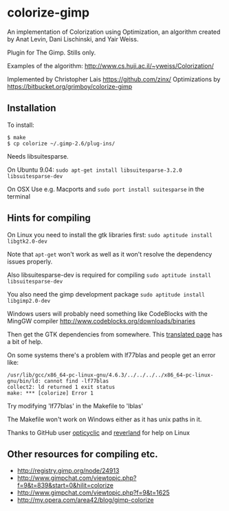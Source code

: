 # colorize-gimp 

An implementation of Colorization using Optimization, an algorithm created by Anat Levin, Dani Lischinski, and Yair Weiss.

Plugin for The Gimp. Stills only.

Examples of the algorithm: http://www.cs.huji.ac.il/~yweiss/Colorization/

Implemented by Christopher Lais https://github.com/zinx/
Optimizations by https://bitbucket.org/grimboy/colorize-gimp

## Installation

To install:

    $ make
    $ cp colorize ~/.gimp-2.6/plug-ins/

Needs libsuitesparse.

On Ubuntu 9.04:
`sudo apt-get install libsuitesparse-3.2.0 libsuitesparse-dev`

On OSX
Use e.g. Macports and `sudo port install suitesparse` in the terminal 

## Hints for compiling 

On Linux you need to install the gtk libraries first:
`sudo aptitude install libgtk2.0-dev`

Note that `apt-get` won't work as well as it won't resolve the dependency issues properly.

Also libsuitesparse-dev is required for compiling
`sudo aptitude install libsuitesparse-dev`

You also need the gimp development package
`sudo aptitude install libgimp2.0-dev`

Windows users will probably need something like CodeBlocks with the MingGW compiler
http://www.codeblocks.org/downloads/binaries

Then get the GTK dependencies from somewhere.
This [translated page](http://translate.google.com/translate?hl=en&sl=de&u=http://www.pronix.de/pronix-1212.html&prev=/search%3Fq%3Dbuild%2Ba%2BGIMP%2Bplug-in%2Bon%2Bwindows%2Bcodeblocks%26hl%3Den%26tbo%3Dd%26biw%3D1278%26bih%3D518&sa=X&ei=9WWhUKWtLOrQyAG8jIGIBQ&ved=0CDsQ7gEwAQ) has a bit of help.

On some systems there's a problem with lf77blas and people get an error like:

    /usr/lib/gcc/x86_64-pc-linux-gnu/4.6.3/../../../../x86_64-pc-linux-gnu/bin/ld: cannot find -lf77blas
    collect2: ld returned 1 exit status
    make: *** [colorize] Error 1

Try modifying 'lf77blas' in the Makefile to 'lblas'

The Makefile won't work on Windows either as it has unix paths in it.

Thanks to GitHub user [opticyclic](https://github.com/opticyclic) and [reverland](https://github.com/reverland) for help on Linux


## Other resources for compiling etc.

 * http://registry.gimp.org/node/24913
 * http://www.gimpchat.com/viewtopic.php?f=9&t=839&start=0&hilit=colorize
 * http://www.gimpchat.com/viewtopic.php?f=9&t=1625
 * http://my.opera.com/area42/blog/gimp-colorize
